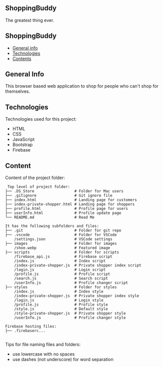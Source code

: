 ## ShoppingBuddy

The greatest thing ever.

## ShoppingBuddy

* [General info](#general-info)
* [Technologies](#technologies)
* [Contents](#content)

## General Info
This browser based web application to shop for people who can't shop for themselves.

## Technologies
Technologies used for this project:
* HTML
* CSS
* JavaScript
* Bootstrap
* Firebase

## Content
Content of the project folder:

```
 Top level of project folder:
├── .DS_Store                  # Folder for Mac users
├── .gitignore                 # Git ignore file
├── index.html                 # Landing page for customers
├── index-private-shopper.html # Landing page for shoppers
├── profile.html               # Profile page for users
├── userInfo.html              # Profile update page
└── README.md                  # Read Me

It has the following subfolders and files:
├── .git                       # Folder for git repo
├── .vscode                    # Folder for VSCode
    /settings.json             # VSCode settings 
├── images                     # Folder for images
    /shoe.webp                 # Featured image
├── scripts                    # Folder for scripts
    /firebase_api.js           # Firebase script
    /index.js                  # Index script
    /index-private-shopper.js  # Private shopper index script
    /login.js                  # Login script
    /profile.js                # Profile script
    /search.js                 # Search script
    /userInfo.js               # Profile changer script
├── styles                     # Folder for styles
    /index.js                  # Index style
    /index-private-shopper.js  # Private shopper index style
    /login.js                  # Login style
    /profile.js                # Profile style
    /style.js                  # Default style
    /style-private-shopper.js  # Private shopper style
    /userInfo.js               # Profile changer style

Firebase hosting files:
├── .firebaserc...


```

Tips for file naming files and folders:
* use lowercase with no spaces
* use dashes (not underscore) for word separation

